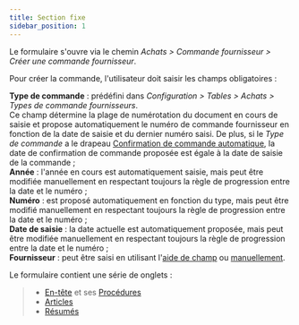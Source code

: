 ```yaml
---
title: Section fixe
sidebar_position: 1
---
```


Le formulaire s'ouvre via le chemin *Achats > Commande fournisseur > Créer une commande fournisseur*. 

Pour créer la commande, l'utilisateur doit saisir les champs obligatoires :

**Type de commande** : prédéfini dans *Configuration > Tables > Achats > Types de commande fournisseurs*.  
Ce champ détermine la plage de numérotation du document en cours de saisie et propose automatiquement le numéro de commande fournisseur en fonction de la date de saisie et du dernier numéro saisi. De plus, si le *Type de commande* a le drapeau [Confirmation de commande automatique](/fr/docs/configurations/tables/purchase/purchase-orders-type), la date de confirmation de commande proposée est égale à la date de saisie de la commande ;  
**Année** : l'année en cours est automatiquement saisie, mais peut être modifiée manuellement en respectant toujours la règle de progression entre la date et le numéro ;  
**Numéro** : est proposé automatiquement en fonction du type, mais peut être modifié manuellement en respectant toujours la règle de progression entre la date et le numéro ;  
**Date de saisie** : la date actuelle est automatiquement proposée, mais peut être modifiée manuellement en respectant toujours la règle de progression entre la date et le numéro ;  
**Fournisseur** : peut être saisi en utilisant l'[aide de champ](/fr/docs/guide/operations-with-data/manual-entry-or-help-and-data-selection#inserimento-con-il-help-di-campo) ou [manuellement](/fr/docs/guide/operations-with-data/manual-entry-or-help-and-data-selection#inserimento-manuale).

Le formulaire contient une série de onglets :

> - [En-tête](/fr/docs/purchase/purchase-orders/insert-purchase-orders/header) et ses [Procédures](/fr/docs/purchase/purchase-orders/insert-purchase-orders/header-procedures)
> - [Articles](/fr/docs/purchase/purchase-orders/insert-purchase-orders/items)
> - [Résumés](/fr/docs/purchase/purchase-orders/insert-purchase-orders/summaries)